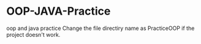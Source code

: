 # OOP-JAVA-Practice
oop and java practice
Change the file directiry name as  PracticeOOP if the project doesn't work.
